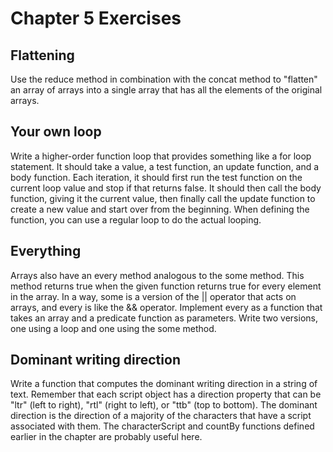 # Chapter 5 Exercises

## Flattening
Use the reduce method in combination with the concat method to "flatten" an array of arrays into a single array that has all the elements of the original arrays.

## Your own loop
Write a higher-order function loop that provides something like a for loop statement. It should take a value, a test function, an update function, and a body function. Each iteration, it should first run the test function on the current loop value and stop if that returns false. It should then call the body function, giving it the current value, then finally call the update function to create a new value and start over from the beginning. When defining the function, you can use a regular loop to do the actual looping.

## Everything
Arrays also have an every method analogous to the some method. This method returns true when the given function returns true for every element in the array. In a way, some is a version of the || operator that acts on arrays, and every is like the && operator. Implement every as a function that takes an array and a predicate function as parameters. Write two versions, one using a loop and one using the some method.

## Dominant writing direction
Write a function that computes the dominant writing direction in a string of text. Remember that each script object has a direction property that can be "ltr" (left to right), "rtl" (right to left), or "ttb" (top to bottom). The dominant direction is the direction of a majority of the characters that have a script associated with them. The characterScript and countBy functions defined earlier in the chapter are probably useful here.
